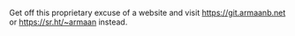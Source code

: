 Get off this proprietary excuse of a website and visit https://git.armaanb.net or https://sr.ht/~armaan instead.
